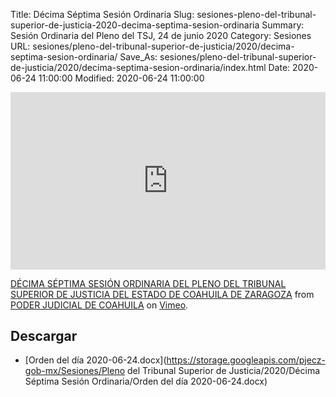 Title: Décima Séptima Sesión Ordinaria
Slug: sesiones-pleno-del-tribunal-superior-de-justicia-2020-decima-septima-sesion-ordinaria
Summary: Sesión Ordinaria del Pleno del TSJ, 24 de junio 2020
Category: Sesiones
URL: sesiones/pleno-del-tribunal-superior-de-justicia/2020/decima-septima-sesion-ordinaria/
Save_As: sesiones/pleno-del-tribunal-superior-de-justicia/2020/decima-septima-sesion-ordinaria/index.html
Date: 2020-06-24 11:00:00
Modified: 2020-06-24 11:00:00


<div style="padding:56.25% 0 0 0;position:relative;"><iframe src="https://player.vimeo.com/video/431523649" style="position:absolute;top:0;left:0;width:100%;height:100%;" frameborder="0" allow="autoplay; fullscreen" allowfullscreen></iframe></div><script src="https://player.vimeo.com/api/player.js"></script><p><a href="https://vimeo.com/431523649">D&Eacute;CIMA S&Eacute;PTIMA SESI&Oacute;N ORDINARIA DEL PLENO DEL TRIBUNAL SUPERIOR DE JUSTICIA DEL ESTADO DE COAHUILA DE ZARAGOZA</a> from <a href="https://vimeo.com/user103229504">PODER JUDICIAL DE COAHUILA</a> on <a href="https://vimeo.com">Vimeo</a>.</p>



## Descargar


* [Orden del día 2020-06-24.docx](https://storage.googleapis.com/pjecz-gob-mx/Sesiones/Pleno del Tribunal Superior de Justicia/2020/Décima Séptima Sesión Ordinaria/Orden del día 2020-06-24.docx)



